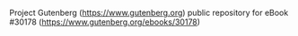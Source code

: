 Project Gutenberg (https://www.gutenberg.org) public repository for eBook #30178 (https://www.gutenberg.org/ebooks/30178)

